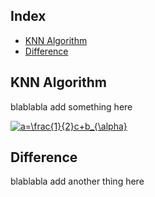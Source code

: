 

## Index
- [KNN Algorithm](#KNN-Algorithm)
- [Difference](#Difference)

## KNN Algorithm
blablabla
add something here 

<a href="https://www.codecogs.com/eqnedit.php?latex=a=\frac{1}{2}c&plus;b_{\alpha}" target="_blank"><img src="https://latex.codecogs.com/gif.latex?a=\frac{1}{2}c&plus;b_{\alpha}" title="a=\frac{1}{2}c+b_{\alpha}" /></a>



## Difference
blablabla
add another thing here
<!--stackedit_data:
eyJoaXN0b3J5IjpbMjA3OTgwMDU3OCwxNjg1NDk4MTU5LC00NT
c2OTQ1OTAsLTE0ODg0ODg4MCwtNDA1MDk4NzEzLC00MDUwOTg3
MTNdfQ==
-->
